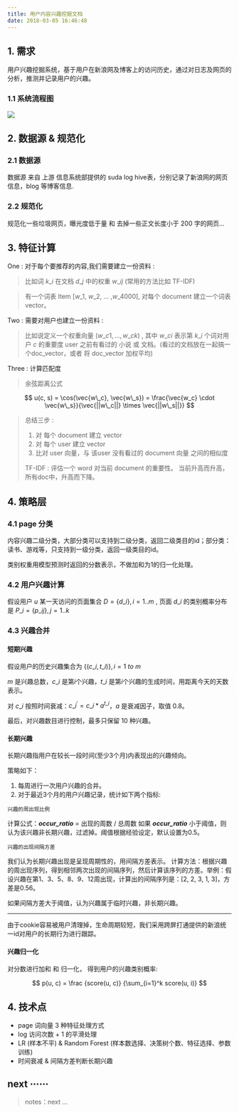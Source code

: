 ```yaml
---
title: 用户内容兴趣挖掘文档
date: 2018-03-05 16:46:48
---
```


<script type="text/x-mathjax-config">
  MathJax.Hub.Config({
    extensions: ["tex2jax.js"],
    jax: ["input/TeX"],
    tex2jax: {
      inlineMath: [ ['$','$'], ['\\(','\\)'] ],
      displayMath: [ ['$$','$$']],
      processEscapes: true
    }
  });
</script>
<script type="text/javascript" src="https://cdn.mathjax.org/mathjax/latest/MathJax.js?config=TeX-AMS_HTML,http://myserver.com/MathJax/config/local/local.js">
</script>

## 1. 需求

用户兴趣挖掘系统，基于用户在新浪网及博客上的访问历史，通过对日志及网页的分析，推测并记录用户的兴趣。 

### 1.1 系统流程图

![][img1]

## 2. 数据源 & 规范化

### 2.1 数据源

数据源 来自 上游 信息系统部提供的 suda log hive表，分别记录了新浪网的网页信息，blog 等博客信息. 

### 2.2 规范化

规范化一些垃圾网页，曝光度低于量 和 去掉一些正文长度小于 200 字的网页...

## 3. 特征计算


One : 对于每个要推荐的内容,我们需要建立一份资料 :

> 比如词 $k\_i$ 在文档 $d\_j$ 中的权重 $w\_{ij}$ (常用的方法比如 TF-IDF)> 有一个词表 Item [$w\_1$, $w\_2$, ... ,$w\_{4000}$], 对每个 document 建立一个词表 vector。Two : 需要对用户也建立一份资料 :> 比如说定义一个权重向量 ($w\_{c1},...,w\_{ck}$) , 其中 $w\_{ci}$ 表示第 $k\_i$ 个词对用户 $c$ 的重要度
> user 之前有看过的 小说 或 文档。(看过的文档放在一起搞一个doc_vector，或者 将 doc_vector 加权平均)

Three : 计算匹配度 

> 余弦距离公式

$$
u(c, s) = \cos(\vec{w\_c}, \vec{w\_s}) = \frac{\vec{w_c} \cdot \vec{w\_s}}{\vec{||w\_c||} \times \vec{||w\_s||}}
$$

> 总结三步 :
> 
> 1. 对 每个 document 建立 vector
> 2. 对 每个 user 建立 vector
> 3. 比对 user 向量，与 该user 没有看过的 document 向量 之间的相似度
> 
> TF-IDF : 评估一个 word 对当前 document 的重要性。 当前升高而升高，所有doc中，升高而下降。

## 4. 策略层

### 4.1 page 分类

内容兴趣二级分类，大部分类可以支持到二级分类，返回二级类目的id；部分类：读书、游戏等，只支持到一级分类，返回一级类目的id。
  
类别权重用模型预测时返回的分数表示，不做加和为1的归一化处理。

### 4.2 用户兴趣计算

假设用户 $u$ 某一天访问的页面集合 $D = \lbrace d\_i \rbrace, i = 1..m$ , 页面 $d\_i$ 的类别概率分布是 $P\_i = \lbrace p\_{ij} \rbrace, j = 1..k$

<!--

那么，$u$ 在某个兴趣类别 $c$ 上的分数:

$$
score(u, c) = log(\sum\_{i=1}^m I (p\_{ic} > 0.2) * \sum\_{i=1}^m p\_{ic} * {Count}\_{ui})
$$

其中$I (p\_{ic} > 0.2)$是指示函数，当 $p\_{ic} > 0.2$ 时为 1，否则为 0。

公式说明， 影响分数的因素有两个：

1. 访问某一类别页面的个数，由前面的对数系数表示。
2. 页面在该类别上的概率，由后面的概率求和表示。

-->

### 4.3 兴趣合并

#### 短期兴趣

假设用户的历史兴趣集合为 $\lbrace (c\_i, t\_i) \rbrace, i = 1\ to\ m$

$m$ 是兴趣总数，$c\_i$ 是第$i$个兴趣，$t\_i$ 是第$i$个兴趣的生成时间，用距离今天的天数表示。

对 $c\_i$ 按照时间衰减：${c\_i}^{'} = c\_i * a^{t\_{i}}$，$a$ 是衰减因子，取值 0.8。

最后，对兴趣数目进行控制，最多只保留 10 种兴趣。

#### 长期兴趣

长期兴趣指用户在较长一段时间(至少3个月)内表现出的兴趣倾向。
 
策略如下：

1. 每周进行一次用户兴趣的合并。
2. 对于最近3个月的用户兴趣记录，统计如下两个指标:

`兴趣的周出现比例`

计算公式：***occur_ratio*** = 出现的周数 / 总周数
如果 ***occur_ratio*** 小于阈值，则认为该兴趣非长期兴趣，过滤掉。阈值根据经验设定，默认设置为0.5。

`兴趣的出现间隔方差`
     
我们认为长期兴趣出现是呈现周期性的，用间隔方差表示。
计算方法：根据兴趣的周出现序列，得到相邻两次出现的间隔序列，然后计算该序列的方差。举例：假设兴趣在第1、3、5、8、9、12周出现，计算出的间隔序列是：[2, 2, 3, 1, 3]，方差是0.56。

如果间隔方差大于阈值，认为兴趣属于临时兴趣，非长期兴趣。

---

由于cookie容易被用户清理掉，生命周期较短，我们采用跨屏打通提供的新浪统一id对用户的长期行为进行跟踪。

#### 兴趣归一化

对分数进行加和 和 归一化， 得到用户的兴趣类别概率:

$$
p(u, c) = \frac {score(u, c)} {\sum_{i=1}^k score(u, i)}
$$


## 4. 技术点
 
 - page 词向量 3 种特征处理方式
 - log 访问次数 + 1 的平滑处理
 - LR (样本不平) & Random Forest (样本数选择、决策树个数、特征选择、参数训练)
 - 时间衰减 & 间隔方差判断长期兴趣


## next ⋯⋯

> notes：next ...

[img1]: /images/resume_project/user_interest_img.png